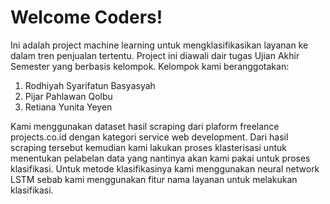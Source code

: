 # Welcome Coders!
Ini adalah project machine learning untuk mengklasifikasikan layanan ke dalam tren penjualan tertentu. 
Project ini diawali dair tugas Ujian Akhir Semester yang berbasis kelompok. Kelompok kami beranggotakan:

1. Rodhiyah Syarifatun Basyasyah
2. Pijar Pahlawan Qolbu
3. Retiana Yunita Yeyen

Kami menggunakan dataset hasil scraping dari plaform freelance projects.co.id dengan kategori service web development. 
Dari hasil scraping tersebut kemudian kami lakukan proses klasterisasi untuk menentukan pelabelan data yang nantinya 
akan kami pakai untuk proses klasifikasi. Untuk metode klasifikasinya kami menggunakan neural network LSTM sebab kami 
menggunakan fitur nama layanan untuk melakukan klasifikasi.

